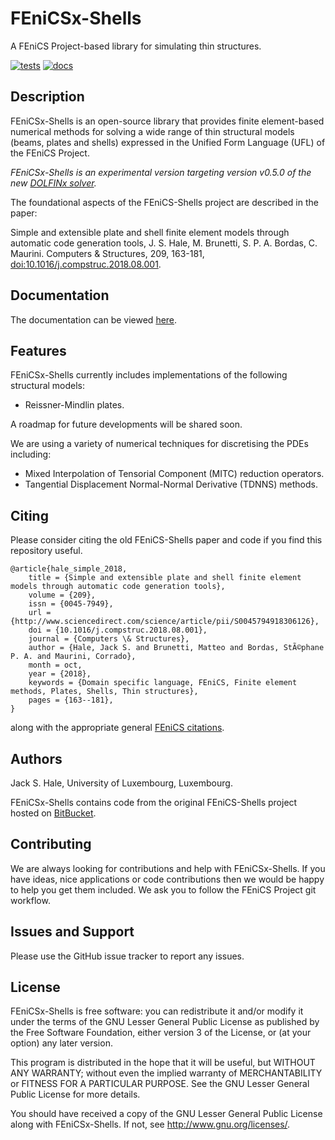 # FEniCSx-Shells

A FEniCS Project-based library for simulating thin structures.

[![tests](https://github.com/FEniCS-Shells/fenicsx-shells/actions/workflows/tests.yml/badge.svg?branch=main)](https://github.com/FEniCS-Shells/fenicsx-shells/actions/workflows/tests.yml)
[![docs](https://img.shields.io/badge/docs-ready-success)](https://fenics-shells.github.io/fenicsx-shells)

## Description

FEniCSx-Shells is an open-source library that provides finite element-based
numerical methods for solving a wide range of thin structural models (beams,
plates and shells) expressed in the Unified Form Language (UFL) of the FEniCS
Project.

*FEniCSx-Shells is an experimental version targeting version v0.5.0 of the new
[DOLFINx solver](https://github.com/fenics/dolfinx).*

The foundational aspects of the FEniCS-Shells project are described in the paper:

Simple and extensible plate and shell finite element models through automatic
code generation tools, J. S. Hale, M. Brunetti, S. P. A. Bordas, C. Maurini.
Computers & Structures, 209, 163-181,
[doi:10.1016/j.compstruc.2018.08.001](https://doi.org/10.1016/j.compstruc.2018.08.001).

## Documentation

The documentation can be viewed [here](https://fenics-shells.github.io/fenicsx-shells).

## Features

FEniCSx-Shells currently includes implementations of the following structural models:

* Reissner-Mindlin plates.

A roadmap for future developments will be shared soon.

We are using a variety of numerical techniques for discretising the PDEs
including:

* Mixed Interpolation of Tensorial Component (MITC) reduction operators.
* Tangential Displacement Normal-Normal Derivative (TDNNS) methods.

## Citing

Please consider citing the old FEniCS-Shells paper and code if you find this
repository useful.

```
@article{hale_simple_2018,
	title = {Simple and extensible plate and shell finite element models through automatic code generation tools},
	volume = {209},
	issn = {0045-7949},
	url = {http://www.sciencedirect.com/science/article/pii/S0045794918306126},
	doi = {10.1016/j.compstruc.2018.08.001},
	journal = {Computers \& Structures},
	author = {Hale, Jack S. and Brunetti, Matteo and Bordas, StÃ©phane P. A. and Maurini, Corrado},
	month = oct,
	year = {2018},
	keywords = {Domain specific language, FEniCS, Finite element methods, Plates, Shells, Thin structures},
	pages = {163--181},
}
```
along with the appropriate general [FEniCS citations](http://fenicsproject.org/citing).

## Authors

Jack S. Hale, University of Luxembourg, Luxembourg.

FEniCSx-Shells contains code from the original FEniCS-Shells project
hosted on [BitBucket](https://bitbucket.org/unilucompmech/fenics-shells).

## Contributing

We are always looking for contributions and help with FEniCSx-Shells. If you
have ideas, nice applications or code contributions then we would be happy to
help you get them included. We ask you to follow the FEniCS Project git
workflow.

## Issues and Support

Please use the GitHub issue tracker to report any issues.

## License

FEniCSx-Shells is free software: you can redistribute it and/or
modify it under the terms of the GNU Lesser General Public License as published
by the Free Software Foundation, either version 3 of the License, or (at your
option) any later version.

This program is distributed in the hope that it will be useful, but WITHOUT ANY
WARRANTY; without even the implied warranty of MERCHANTABILITY or FITNESS FOR A
PARTICULAR PURPOSE.  See the GNU Lesser General Public License for more
details.

You should have received a copy of the GNU Lesser General Public License along
with FEniCSx-Shells.  If not, see http://www.gnu.org/licenses/.
